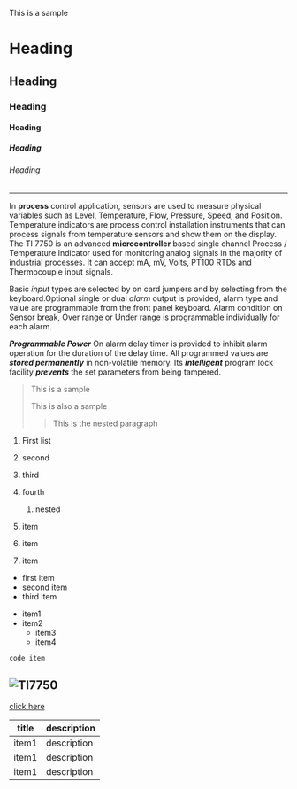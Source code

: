 This is a sample
# Heading
## Heading
### Heading
#### Heading
##### Heading
###### Heading
---------------------------------------------------------------------------------------

In **process** control application, sensors are used to measure physical variables such as Level, Temperature, Flow, Pressure, Speed, and Position. Temperature indicators are process control installation instruments that can process signals from temperature sensors and show them on the display. The TI 7750 is an advanced __microcontroller__ based single channel Process / Temperature Indicator used for monitoring analog signals in the majority of industrial processes.  It can accept mA, mV, Volts, PT100 RTDs and Thermocouple input signals.


Basic *input* types are selected by on card jumpers and by selecting from the keyboard.Optional single or dual _alarm_ output is provided, alarm type and value are programmable from the front panel keyboard. Alarm condition on Sensor break, Over range or Under range is programmable individually for each alarm.

***Programmable Power*** On alarm delay timer is provided to inhibit alarm operation for the duration of the delay time.
All programmed values are ___stored permanently___ in non-volatile memory. Its __*intelligent*__ program lock facility **_prevents_** the set parameters from being tampered. 

> This is a sample
>
> This is also a sample
>
>> This is the nested paragraph

1. First list
2. second
3. third
4. fourth
   1. nested

1. item
1. item
2. item

* first item
* second item
* third item

- item1
- item2
  - item3
  - item4

`code item`

![TI7750](https://github.com/BarnaliPatil/Tech-Writing-Sample/assets/152055230/c013a1d9-115b-4785-afbe-64e9ce9615ed)
--------------------------------------------------------------------------------
[click here](https://developers.google.com/workspace/explore?filter=&discoveryUrl=https%3A%2F%2Fdocs.googleapis.com%2F%24discovery%2Frest%3Fversion%3Dv1&discoveryRef=resources.documents)

| title | description |
| ----------------------------------- | --------------------------------------- |
| item1 | description |
| item1 | description |
| item1 | description |
